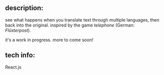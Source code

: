 ## description:
see what happens when you translate text through multiple languages, then back into the original. inspired by the game _telephone_ (German: _Flüsterpost_).

it's a work in progress. more to come soon!

## tech info:
React.js
